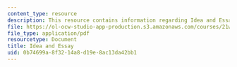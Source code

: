 ```yaml
---
content_type: resource
description: This resource contains information regarding Idea and Essay.
file: https://ol-ocw-studio-app-production.s3.amazonaws.com/courses/21w-015-writing-and-rhetoric-writing-about-sports-fall-2013/0b74699a8f3214a8d19e8ac13da42bb1_MIT21W_015F13_IDEA.pdf
file_type: application/pdf
resourcetype: Document
title: Idea and Essay
uid: 0b74699a-8f32-14a8-d19e-8ac13da42bb1
---
```

